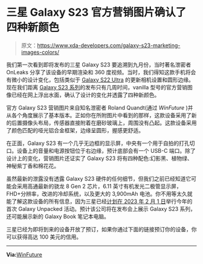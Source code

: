 # 三星 Galaxy S23 官方营销图片确认了四种新颜色

> 原文：<https://www.xda-developers.com/galaxy-s23-marketing-images-colors/>

我们第一次看到即将发布的三星 Galaxy S23 要追溯到九月份，当时著名泄密者 OnLeaks 分享了该设备的早期渲染和 360 度视频。当时，我们得知这款手机将会有微小的设计变化，包括类似于 [Galaxy S22 Ultra](https://www.xda-developers.com/samsung-galaxy-s22-ultra-review/) 的更新相机设置和圆形边缘。现在我们距离 [Galaxy S23 系列](https://www.xda-developers.com/samsung-galaxy-s23/)的发布只有几周时间，vanilla 型号的官方营销图像已经在网上浮出水面，确认了设计的变化并透露了四种新颜色。

官方 Galaxy S23 营销图片来自知名泄密者 Roland Quandt(通过 *WinFuture* )并从各个角度展示了基本版本。正如你在所附图片中看到的那样，这款设备采用了新的后置摄像头布局，传感器直接附着在磨砂玻璃上，周围没有凸起。这款设备采用了颜色匹配的哑光铝合金框架，边缘呈圆形，握感更舒适。

在正面，Galaxy S23 有一个几乎无边框的显示屏，中央有一个用于自拍的打孔切口。设备上的音量和电源按钮位于右边缘，预计底部会有一个 USB-C 端口。除了设计上的变化，营销图片还证实了 Galaxy S23 将有四种配色:幻影黑、植物绿、神秘紫丁香和棉花花。

虽然最新的泄露没有透露 Galaxy S23 硬件的任何细节，但我们之前已经知道它可能会采用高通最新的骁龙 8 Gen 2 芯片，6.11 英寸有机发光二极管显示屏，FHD+分辨率，改进的冷却系统，以及更大的 3,900mAh 电池。你不用等太久就能了解这款设备的所有信息，因为三星已经[计划在 2023 年 2 月 1 日](https://www.xda-developers.com/samsung-galaxy-unpacked-2023-february-1/)举行今年的首次 Galaxy Unpacked 活动。预计该公司将在发布会上展示 Galaxy S23 系列，还可能展示新的 Galaxy Book 笔记本电脑。

三星已经为即将到来的设备开放了预订，如果你通过下面的链接预订你的设备，你可以获得高达 100 美元的信用。

* * *

**Via:**[WinFuture](https://winfuture.de/news,133991.html)